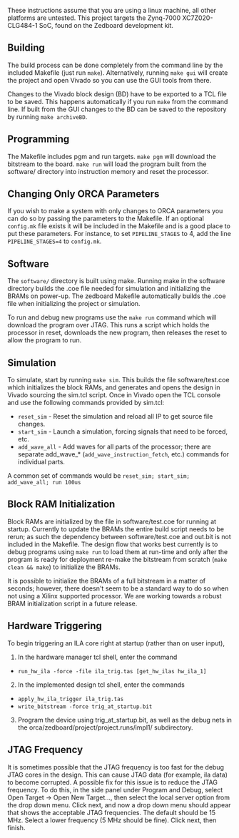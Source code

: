 These instructions assume that you are using a linux machine, all other
platforms are untested.  This project targets the Zynq-7000 XC7Z020-CLG484-1
SoC, found on the Zedboard development kit.


## Building

The build process can be done completely from the command line by the included
Makefile (just run `make`).  Alternatively, running `make gui` will create the
project and open Vivado so you can use the GUI tools from there.

Changes to the Vivado block design (BD) have to be exported to a TCL file to be
saved.  This happens automatically if you run `make` from the command line.  If
built from the GUI changes to the BD can be saved to the repository by running
`make archiveBD`.


## Programming

The Makefile includes pgm and run targets.  `make pgm` will download the
bitstream to the board.  `make run` will load the program built from the
software/ directory into instruction memory and reset the processor.


## Changing Only ORCA Parameters

If you wish to make a system with only changes to ORCA parameters you can do so
by passing the parameters to the Makefile.  If an optional `config.mk` file
exists it will be included in the Makefile and is a good place to put these
parameters.  For instance, to set `PIPELINE_STAGES` to 4, add the line
`PIPELINE_STAGES=4` to `config.mk`.


## Software

The `software/` directory is built using make.  Running make in the software
directory builds the .coe file needed for simulation and initializing the BRAMs
on power-up.  The zedboard Makefile automatically builds the .coe file when
initializing the project or simulation.

To run and debug new programs use the `make run` command which will download the
program over JTAG.  This runs a script which holds the processor in reset,
downloads the new program, then releases the reset to allow the program to run.


## Simulation

To simulate, start by running `make sim`.  This builds the file
software/test.coe which initializes the block RAMs, and generates and opens the
design in Vivado sourcing the sim.tcl script.  Once in Vivado open the TCL
console and use the following commands provided by sim.tcl:

* `reset_sim` - Reset the simulation and reload all IP to get source file changes.
* `start_sim` - Launch a simulation, forcing signals that need to be forced,
  etc.
* `add_wave_all` - Add waves for all parts of the processor; there are separate
  add\_wave\_* (`add_wave_instruction_fetch`, etc.) commands for individual parts.

A common set of commands would be `reset_sim; start_sim; add_wave_all; run 100us`


## Block RAM Initialization

Block RAMs are initialized by the file in software/test.coe for running at
startup.  Currently to update the BRAMs the entire build script needs to be
rerun; as such the dependency between software/test.coe and out.bit is not
included in the Makefile.  The design flow that works best currently is to debug
programs using `make run` to load them at run-time and only after the program is
ready for deployment re-make the bitstream from scratch (`make clean && make`)
to initialize the BRAMs.

It is possible to initialize the BRAMs of a full bitstream in a matter of
seconds; however, there doesn't seem to be a standard way to do so when not
using a Xilinx supported processor.  We are working towards a robust BRAM
initialization script in a future release.


## Hardware Triggering

To begin triggering an ILA core right at startup (rather than on user input),

1) In the hardware manager tcl shell, enter the command
* `run_hw_ila -force -file ila_trig.tas [get_hw_ilas hw_ila_1]`

2) In the implemented design tcl shell, enter the commands
* `apply_hw_ila_trigger ila_trig.tas`
* `write_bitstream -force trig_at_startup.bit`

3) Program the device using trig\_at\_startup.bit, as well as the debug nets in
the orca/zedboard/project/project.runs/impl1/ subdirectory.


## JTAG Frequency

It is sometimes possible that the JTAG frequency is too fast for the debug JTAG
cores in the design.  This can cause JTAG data (for example, ila data) to become
corrupted.  A possible fix for this issue is to reduce the JTAG frequency.  To
do this, in the side panel under Program and Debug, select Open Target -> Open
New Target..., then select the local server option from the drop down menu.
Click next, and now a drop down menu should appear that shows the acceptable
JTAG frequencies.  The default should be 15 MHz.  Select a lower frequency (5
MHz should be fine).  Click next, then finish.
